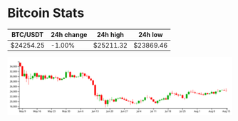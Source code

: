 # Bitcoin Stats

BTC/USDT|24h change|24h high|24h low|
|---|---|---|---|
|$24254.25|-1.00%|$25211.32|$23869.46|

<img src="./chart.svg">
